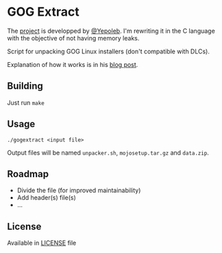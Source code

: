 # GOG Extract

The [project] is developped by [@Yepoleb]. I'm rewriting it in the C language with the objective of not having memory leaks.

Script for unpacking GOG Linux installers (don't compatible with DLCs).

Explanation of how it works is in his [blog post].

## Building

Just run `make`

## Usage

`./gogextract <input file>`

Output files will be named `unpacker.sh`, `mojosetup.tar.gz` and `data.zip`.

## Roadmap
* Divide the file (for improved maintainability)
* Add header(s) file(s)
* ...

## License

Available in [LICENSE](LICENSE) file

[@Yepoleb]: https://github.com/Yepoleb
[project]: https://github.com/Yepoleb/gogextract 
[blog post]: https://yepoleb.github.io/blog/2016/10/09/how-the-gog-linux-installers-work/

